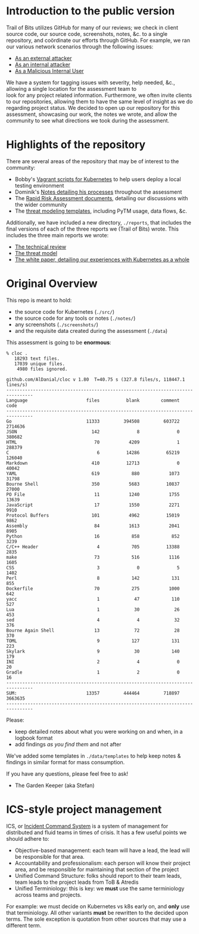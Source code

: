 # Introduction to the public version

Trail of Bits utilizes GitHub for many of our reviews; we check in client source code, our source code, screenshots, notes, &c. to
a single repository, and coördinate our efforts through GitHub. For example, we ran our various network scenarios through
the following issues:

- [As an external attacker](https://github.com/trailofbits/audit-kubernetes/issues/39)
- [As an internal attacker](https://github.com/trailofbits/audit-kubernetes/issues/38)
- [As a Malicious Internal User](https://github.com/trailofbits/audit-kubernetes/issues/37)

We have a system for tagging issues with severity, help needed, &c., allowing a single location for the assessment team to  
look for any project related information. Furthermore, we often invite clients to our repositories, allowing them to have 
the same level of insight as we do regarding project status. We decided to open up our repository for this assessment, showcasing
our work, the notes we wrote, and allow the community to see what directions we took during the assessment.

# Highlights of the repository

There are several areas of the repository that may be of interest to the community:

- Bobby's [Vagrant scripts for Kubernetes](https://github.com/trailofbits/audit-kubernetes/tree/vagrant-kubernetes) to help users deploy a local testing environment
- Dominik's [Notes detailing his processes](https://github.com/trailofbits/audit-kubernetes/tree/master/notes/dominik.czarnota) throughout the assessment
- The [Rapid Risk Assessment documents](https://github.com/trailofbits/audit-kubernetes/tree/master/notes/stefan.edwards/rra), detailing our discussions with the wider community
- The [threat modeling templates](https://github.com/trailofbits/audit-kubernetes/tree/master/notes/stefan.edwards/tm), including PyTM usage, data flows, &c. 

Additionally, we have included a new directory, `./reports`, that includes the final versions of each of the three reports we (Trail of Bits) wrote. This includes 
the three main reports we wrote:

- [The technical review](https://github.com/trailofbits/audit-kubernetes/blob/master/reports/Kubernetes%20Security%20Review.pdf)
- [The threat model](https://github.com/trailofbits/audit-kubernetes/blob/master/reports/Kubernetes%20Threat%20Model.pdf)
- [The white paper, detailing our experiences with Kubernetes as a whole](https://github.com/trailofbits/audit-kubernetes/blob/master/reports/Kubernetes%20White%20Paper.pdf)

# Original Overview

This repo is meant to hold:

- the source code for Kubernetes (`./src/`)
- the source code for any tools or notes (`./notes/`)
- any screenshots (`./screenshots/`) 
- and the requisite data created during the assessment (`./data`)

This assessment is going to be **enormous**:

```
% cloc .
   18293 text files.
   17039 unique files.                                          
    4980 files ignored.

github.com/AlDanial/cloc v 1.80  T=40.75 s (327.8 files/s, 118447.1 lines/s)
--------------------------------------------------------------------------------
Language                      files          blank        comment           code
--------------------------------------------------------------------------------
Go                            11333         394508         603722        2714636
JSON                            142              8              0         380682
HTML                             70           4209              1         288379
C                                 6          14286          65219         126040
Markdown                        410          12713              0          40042
YAML                            619            880           1073          31798
Bourne Shell                    350           5683          10837          27000
PO File                          11           1240           1755          13639
JavaScript                       17           1550           2271           9910
Protocol Buffers                101           4962          15019           9862
Assembly                         84           1613           2041           8905
Python                           16            858            852           3239
C/C++ Header                      4            705          13388           2835
make                             73            516           1116           1605
CSS                               3              0              5           1402
Perl                              8            142            131            855
Dockerfile                       70            275           1000            642
yacc                              1             47            110            527
Lua                               1             30             26            453
sed                               4              4             32            376
Bourne Again Shell               13             72             28            370
TOML                              9            127            131            223
Skylark                           9             30            140            179
INI                               2              4              0             20
Gradle                            1              2              0             16
--------------------------------------------------------------------------------
SUM:                          13357         444464         718897        3663635
--------------------------------------------------------------------------------
```

Please:

- keep detailed notes about what you were working on and when, in a logbook format
- add findings *as you find them* and not after

We've added some templates in `./data/templates` to help keep notes & findings in similar format for mass consumption.

If you have any questions, please feel free to ask! 

- The Garden Keeper (aka Stefan)

# ICS-style project management

ICS, or [Incident Command System](https://en.wikipedia.org/wiki/Incident_Command_System) is a system of management for
distributed and fluid teams in times of crisis. It has a few useful points we should adhere to:

- Objective-based management: each team will have a lead, the lead will be responsible for that area.
- Accountability and professionalism: each person will know their project area, and be responsible for maintaining that section of the project
- Unified Command Structure: folks should report to their team leads, team leads to the project leads from ToB & Atredis
- Unified Terminiology: this is key: we **must** use the same terminiology across teams and projects.

For example: we must decide on Kubernetes vs k8s early on, and **only** use that terminiology. All other variants **must** be rewritten to the 
decided upon terms. The sole exception is quotation from other sources that may use a different term.
